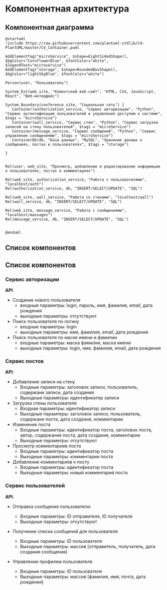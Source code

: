 # Компонентная архитектура
<!-- Состав и взаимосвязи компонентов системы между собой и внешними системами с указанием протоколов, ключевые технологии, используемые для реализации компонентов.
Диаграмма контейнеров C4 и текстовое описание. 
-->
## Компонентная диаграмма

```plantuml
@startuml
!include https://raw.githubusercontent.com/plantuml-stdlib/C4-PlantUML/master/C4_Container.puml

AddElementTag("microService", $shape=EightSidedShape(), $bgColor="CornflowerBlue", $fontColor="white", $legendText="microservice")
AddElementTag("storage", $shape=RoundedBoxShape(), $bgColor="lightSkyBlue", $fontColor="white")

Person(user, "Пользователь")

System_Ext(web_site, "Клиентский веб-сайт", "HTML, CSS, JavaScript, React", "Веб-интерфейс")

System_Boundary(conference_site, "Социальная сеть") {
   Container(authorization_service, "Сервис авторизации", "Python", "Сервис аутентификации пользователей и управления доступом к системе", $tags = "microService")    
   Container(wall_service, "Сервис стен", "Python", "Сервис загрузки записей на стену пользователей", $tags = "microService") 
   Container(message_service, "Сервис сообщений", "Python", "Сервис управления сообщениями", $tags = "microService")  
   ContainerDb(db, "База данных", "MySQL", "Хранение данных о сообщениях, постах и пользователях", $tags = "storage")
   
}


Rel(user, web_site, "Просмотр, добавление и редактирование информации о пользователях, постах и комментариях")

Rel(web_site, authorization_service, "Работа с пользователями", "localhost/auth")
Rel(authorization_service, db, "INSERT/SELECT/UPDATE", "SQL")

Rel(web_site, wall_service, "Работа со стенами", "localhost/wall")
Rel(wall_service, db, "INSERT/SELECT/UPDATE", "SQL")

Rel(web_site, message_service, "Работа с сообщениями", "localhost/massages")
Rel(message_service, db, "INSERT/SELECT/UPDATE", "SQL")


@enduml
```
## Список компонентов  

## Список компонентов

### Сервис авторизации
**API**:
-	Создание нового пользователя
      - входные параметры: login, пароль, имя, фамилия, email, дата рождения
      - выходные параметры: отсутствуют
-	Поиск пользователя по логину
     - входные параметры:  login
     - выходные параметры: имя, фамилия, email, дата рождения
-	Поиск пользователя по маске имени и фамилии
     - входные параметры: маска фамилии, маска имени
     - выходные параметры: login, имя, фамилия, email, дата рождения

### Сервис постов
**API**:
- Добавление записи на стену
  - Входные параметры: заголовок записи, пользователь, содержани записи, дата создания
  - Выходные параметры: идентификатор записи
- Загрузка стены пользователя
  - Входнае параметры: идентификатор записи
  - Выходные парамтеры: заголовок записи, пользователь, содержани поста, дата создания, комментарии
- Изменение поста
  - Входные параметры: идентификатор поста, заголовок поста, автор, содержание поста, дата создания, комментарии
  - Выходные параметры: отсутствуют
- Просмотр комментариев поста
  - Входные параметры: идентификатор поста
  - Выходные параметры: комментарии поста
- Добавление комментариев к посту
  - Входные параметры: идентификатор поста
  - Выходные параметры: новый комментарий поста

### Сервис пользователей
**API**:
- Отправка сообщения пользователю
  - Входные параметры: ID отправителя, ID получателя
  - Выходные параметры: отсутствуют

- Получение списка сообщений для пользователя
  - Входные параметры: ID пользователя
  - Выходные параметры: массив [отправитель, получатель, дата создания сообщения]
  
- Управление профилем пользователя
  - Входные параметры: ID пользователя
  - Выходные параметры: массив [фамилия, имя, почта, дата рождения]